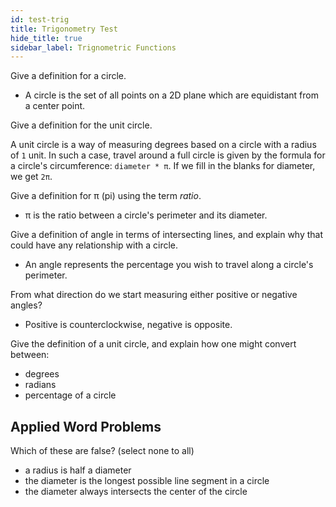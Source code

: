 ```yaml
---
id: test-trig
title: Trigonometry Test
hide_title: true
sidebar_label: Trignometric Functions
---
```


Give a definition for a circle.

* A circle is the set of all points on a 2D plane which are equidistant from a
  center point.

Give a definition for the unit circle.

A unit circle is a way of measuring degrees based on a circle with a radius of 
`1` unit. In such a case, travel around a full circle is given by the formula 
for a circle's circumference: `diameter * π`. If we fill in the blanks for
diameter, we get `2π`.

Give a definition for π (pi) using the term _ratio_.

* π is the ratio between a circle's perimeter and its diameter.

Give a definition of angle in terms of intersecting lines, and explain why that
could have any relationship with a circle.

* An angle represents the percentage you wish to travel along a circle's 
  perimeter.

From what direction do we start measuring either positive or negative angles?

* Positive is counterclockwise, negative is opposite.

Give the definition of a unit circle, and explain how one might convert between:
  - degrees
  - radians
  - percentage of a circle

## Applied Word Problems

Which of these are false? (select none to all)
- a radius is half a diameter
- the diameter is the longest possible line segment in a circle
- the diameter always intersects the center of the circle
